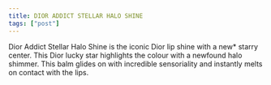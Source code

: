 ```yaml
---
title: DIOR ADDICT STELLAR HALO SHINE
tags: ["post"]
---
```

Dior Addict Stellar Halo Shine is the iconic Dior lip shine with a new* starry center. This Dior lucky star highlights the colour with a newfound halo shimmer.
This balm glides on with incredible sensoriality and instantly melts on contact with the lips. 